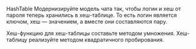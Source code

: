 HashTable
Модернизируйте модель чата так, чтобы логин и хеш от пароля теперь хранились в хеш-таблице. То есть логин является ключом, хеш — значением, а вместе они составляются пару. 

Хеш-функцию для хеш-таблицы составьте методом умножения. Хеш-таблицу реализуйте методом квадратичного пробирования.
